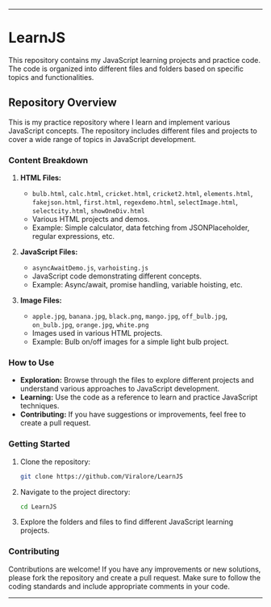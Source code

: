 ---

# LearnJS

This repository contains my JavaScript learning projects and practice code. The code is organized into different files and folders based on specific topics and functionalities.


## Repository Overview

This is my practice repository where I learn and implement various JavaScript concepts. The repository includes different files and projects to cover a wide range of topics in JavaScript development.

### Content Breakdown

1. **HTML Files:**
    - `bulb.html`, `calc.html`, `cricket.html`, `cricket2.html`, `elements.html`, `fakejson.html`, `first.html`, `regexdemo.html`, `selectImage.html`, `selectcity.html`, `showOneDiv.html`
    - Various HTML projects and demos.
    - Example: Simple calculator, data fetching from JSONPlaceholder, regular expressions, etc.

2. **JavaScript Files:**
    - `asyncAwaitDemo.js`, `varhoisting.js`
    - JavaScript code demonstrating different concepts.
    - Example: Async/await, promise handling, variable hoisting, etc.

3. **Image Files:**
    - `apple.jpg`, `banana.jpg`, `black.png`, `mango.jpg`, `off_bulb.jpg`, `on_bulb.jpg`, `orange.jpg`, `white.png`
    - Images used in various HTML projects.
    - Example: Bulb on/off images for a simple light bulb project.

### How to Use

- **Exploration:** Browse through the files to explore different projects and understand various approaches to JavaScript development.
- **Learning:** Use the code as a reference to learn and practice JavaScript techniques.
- **Contributing:** If you have suggestions or improvements, feel free to create a pull request.

### Getting Started

1. Clone the repository:
    ```bash
    git clone https://github.com/Viralore/LearnJS
    ```
2. Navigate to the project directory:
    ```bash
    cd LearnJS
    ```
3. Explore the folders and files to find different JavaScript learning projects.

### Contributing

Contributions are welcome! If you have any improvements or new solutions, please fork the repository and create a pull request. Make sure to follow the coding standards and include appropriate comments in your code.

---